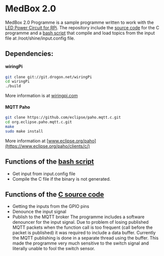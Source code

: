 # MedBox 2.0
MedBox 2.0 Programme is a sample programme written to work with the [LED Power Circuit for RPi]( https://github.com/bitandbytes/LED-power-circuit-for-RPi). The repository include the [source code]( https://github.com/bitandbytes/MedBox-2.0-progamme/blob/master/mb-listener.c) for the C programme and a [bash script]( https://github.com/bitandbytes/MedBox-2.0-progamme/blob/master/mb-listener.sh) that compile and load topics from the input file at /root/shine/input.config file. 
## Dependencies:
#### wiringPi
```sh
git clone git://git.drogon.net/wiringPi
cd wiringPi
./build
```
More information is at [wiringpi.com](http://wiringpi.com/download-and-install/)
#### MQTT Paho
```sh
git clone https://github.com/eclipse/paho.mqtt.c.git
cd org.eclipse.paho.mqtt.c.git
make
sudo make install
```
More information at [www.eclipse.org/paho](https://www.eclipse.org/paho/clients/c/)
## Functions of the [bash script]( https://github.com/bitandbytes/MedBox-2.0-progamme/blob/master/mb-listener.sh)
* Get input from input.config file
* Compile the C file if the binary is not generated. 
## Functions of the [C source code]( https://github.com/bitandbytes/MedBox-2.0-progamme/blob/master/mb-listener.c)
* Getting the inputs from the GPIO pins
* Denounce the input signal 
* Publish to the MQTT broker
The programme includes a software denouncer for the input signal. Due to problem of losing published MQTT packets when the function call is too frequent (call before the packet is published) it was required to include a data buffer. Currently the MQTT publishing is done in a separate thread using the buffer. This made the programme very much sensitive to the switch signal and literally unable to fool the switch sensor. 
